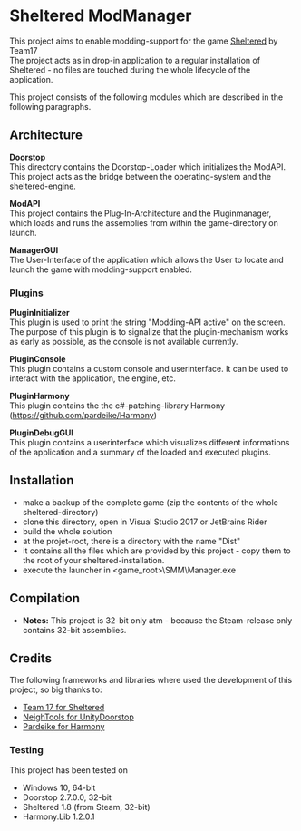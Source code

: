 # Sheltered ModManager
This project aims to enable modding-support for the game [Sheltered](https://store.steampowered.com/app/356040/Sheltered/) by Team17\
The project acts as in drop-in application to a regular installation of Sheltered - no files are touched during the whole lifecycle of the application.

This project consists of the following modules which are described in the following paragraphs.

## Architecture
**Doorstop**\
This directory contains the Doorstop-Loader which initializes the ModAPI.
This project acts as the bridge between the operating-system and the sheltered-engine.

**ModAPI**\
This project contains the Plug-In-Architecture and the Pluginmanager, which loads and runs the assemblies from within the game-directory on launch.

**ManagerGUI**\
The User-Interface of the application which allows the User to locate and launch the game with modding-support enabled.

### Plugins
**PluginInitializer**\
This plugin is used to print the string "Modding-API active" on the screen.
The purpose of this plugin is to signalize that the plugin-mechanism works as early as possible, as the console is not 
available currently.

**PluginConsole**\
This plugin contains a custom console and userinterface. It can be used to interact with the application, the engine, etc.

**PluginHarmony**\
This plugin contains the the c#-patching-library Harmony (https://github.com/pardeike/Harmony) 

**PluginDebugGUI**\
This plugin contains a userinterface which visualizes different informations of the application and a summary of the loaded and executed plugins.

## Installation
* make a backup of the complete game (zip the contents of the whole sheltered-directory)
* clone this directory, open in Visual Studio 2017 or JetBrains Rider
* build the whole solution
* at the projet-root, there is a directory with the name "Dist"
* it contains all the files which are provided by this project - copy them to the root of your sheltered-installation.
* execute the launcher in <game_root>\SMM\Manager.exe

## Compilation
* **Notes:** 
This project is 32-bit only atm - because the Steam-release only contains 32-bit assemblies.

## Credits
The following frameworks and libraries where used the development of this project, so big thanks to: 
* [Team 17 for Sheltered](https://store.steampowered.com/app/356040/Sheltered/)
* [NeighTools for UnityDoorstop](https://github.com/NeighTools/UnityDoorstop)
* [Pardeike for Harmony](https://github.com/pardeike/Harmony)

### Testing
This project has been tested on
* Windows 10, 64-bit
* Doorstop 2.7.0.0, 32-bit
* Sheltered 1.8 (from Steam, 32-bit)
* Harmony.Lib 1.2.0.1
